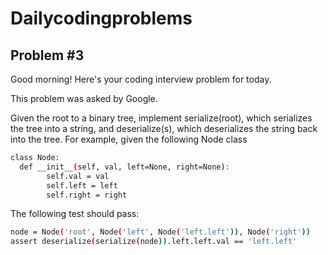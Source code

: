 # Dailycodingproblems
## Problem #3
Good morning! Here's your coding interview problem for today.

This problem was asked by Google.

Given the root to a binary tree, implement serialize(root), which serializes the tree into a string, and deserialize(s), which deserializes the string back into the tree.
For example, given the following Node class
```bash
class Node:
  def __init__(self, val, left=None, right=None):
        self.val = val
        self.left = left
        self.right = right
```
The following test should pass:
```bash
node = Node('root', Node('left', Node('left.left')), Node('right'))
assert deserialize(serialize(node)).left.left.val == 'left.left'
